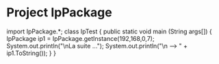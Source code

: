 # Project IpPackage

import IpPackage.*;
class IpTest {
        public static void main (String args[]) {
            IpPackage ip1 = IpPackage.getInstance(192,168,0,7);
            System.out.println("\nLa suite ...");
            System.out.println("\n --> " + ip1.ToString());
            }
        }
